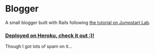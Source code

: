 # Blogger
A small blogger built with Rails following [the tutorial on Jumpstart Lab](http://tutorials.jumpstartlab.com/projects/blogger.html).

### [Deployed on Heroku, check it out :)!](https://experimental-blogger.herokuapp.com/articles)<br>
Though I got lots of spam on it...
